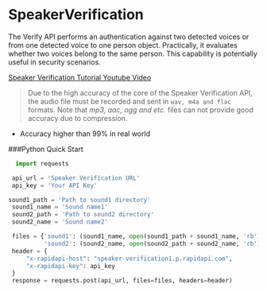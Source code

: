 # SpeakerVerification

The Verify API performs an authentication against two detected voices or from one detected voice to one person object. Practically, it evaluates whether two voices belong to the same person. This capability is potentially useful in security scenarios.

[Speaker Verification Tutorial Youtube Video](https://www.youtube.com/embed/GSj88iiHxoA)

> Due to the high accuracy of the core of the Speaker Verification API, the audio file must be recorded and sent in `wav, m4a and flac` formats. Note that *mp3, aac, ogg and etc.* files can not provide good accuracy due to compression.

- Accuracy higher than 99% in real world

###Python Quick Start
```python
  import requests

 api_url = 'Speaker Verification URL'
 api_key = 'Your API Key'

sound1_path = 'Path to sound1 directory'
 sound1_name = 'Sound name1'
 sound2_path = 'Path to sound2 directory'
 sound2_name = 'Sound name2'

 files = {'sound1': (sound1_name, open(sound1_path + sound1_name, 'rb'), 'multipart/form-data'), 
          'sound2': (sound2_name, open(sound2_path + sound2_name, 'rb'), 'multipart/form-data')}
 header = {
     "x-rapidapi-host": "speaker-verification1.p.rapidapi.com",
     "x-rapidapi-key": api_key
 }
 response = requests.post(api_url, files=files, headers=header)
```
